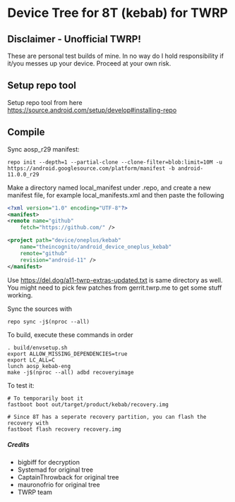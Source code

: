 # Device Tree for 8T (kebab) for TWRP
## Disclaimer - Unofficial TWRP!
These are personal test builds of mine. In no way do I hold responsibility if it/you messes up your device.
Proceed at your own risk.

## Setup repo tool
Setup repo tool from here https://source.android.com/setup/develop#installing-repo

## Compile

Sync aosp_r29 manifest:

```
repo init --depth=1 --partial-clone --clone-filter=blob:limit=10M -u https://android.googlesource.com/platform/manifest -b android-11.0.0_r29
```

Make a directory named local_manifest under .repo, and create a new manifest file, for example local_manifests.xml
and then paste the following

```xml
<?xml version="1.0" encoding="UTF-8"?>
<manifest>
<remote name="github"
	fetch="https://github.com/" />

<project path="device/oneplus/kebab"
	name="theincognito/android_device_oneplus_kebab"
	remote="github"
	revision="android-11" />
</manifest>
```
Use https://del.dog/a11-twrp-extras-updated.txt is same directory as well. You might need to pick few patches from gerrit.twrp.me to get some stuff working.

Sync the sources with

```
repo sync -j$(nproc --all)
```

To build, execute these commands in order

```
. build/envsetup.sh
export ALLOW_MISSING_DEPENDENCIES=true
export LC_ALL=C
lunch aosp_kebab-eng
make -j$(nproc --all) adbd recoveryimage
```

To test it:

```
# To temporarily boot it
fastboot boot out/target/product/kebab/recovery.img 

# Since 8T has a seperate recovery partition, you can flash the recovery with
fastboot flash recovery recovery.img
```

##### Credits
- bigbiff for decryption
- Systemad for original tree
- CaptainThrowback for original tree
- mauronofrio for original tree
- TWRP team

